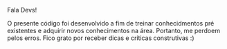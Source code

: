 Fala Devs!

O presente código foi desenvolvido a fim de treinar conhecidmentos pré existentes e adquirir novos conhecimentos na área. Portanto, me perdoem pelos erros. Fico grato por receber dicas e críticas construtivas :)
